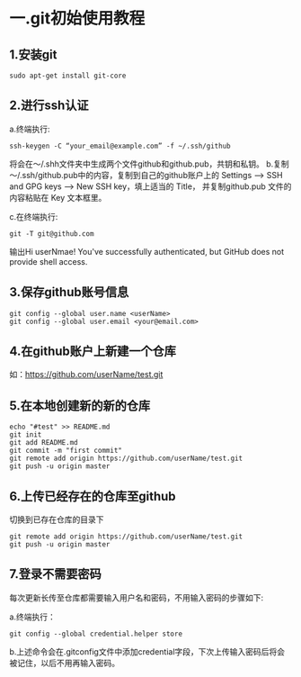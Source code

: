 # 一.git初始使用教程 
## 1.安装git
```
sudo apt-get install git-core
```
## 2.进行ssh认证
a.终端执行:
```
ssh-keygen -C “your_email@example.com” -f ~/.ssh/github
```
将会在～/.shh文件夹中生成两个文件github和github.pub，共钥和私钥。
b.复制～/.ssh/github.pub中的内容，复制到自己的github账户上的
	Settings –> SSH and GPG keys –> New SSH key，填上适当的 Title，
	并复制github.pub 文件的内容粘贴在 Key 文本框里。

c.在终端执行:
```
git -T git@github.com
```
输出Hi userNmae! You've successfully authenticated,
but GitHub does not provide shell access.
## 3.保存github账号信息
```
git config --global user.name <userName>
git config --global user.email <your@email.com>
```
## 4.在github账户上新建一个仓库
如：https://github.com/userName/test.git
## 5.在本地创建新的新的仓库
```shell
echo "#test" >> README.md
git init
git add README.md
git commit -m "first commit"
git remote add origin https://github.com/userName/test.git
git push -u origin master
```
## 6.上传已经存在的仓库至github
切换到已存在仓库的目录下
```shell
git remote add origin https://github.com/userName/test.git
git push -u origin master
```

## 7.登录不需要密码
每次更新长传至仓库都需要输入用户名和密码，不用输入密码的步骤如下:

a.终端执行：
```shell
git config --global credential.helper store
```
b.上述命令会在.gitconfig文件中添加credential字段，下次上传输入密码后将会被记住，以后不用再输入密码。
